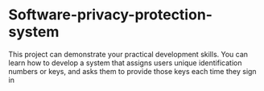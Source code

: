 # Software-privacy-protection-system
This project can demonstrate your practical development skills. You can learn how to develop a system that assigns users unique identification numbers or keys, and asks them to provide those keys each time they sign in
